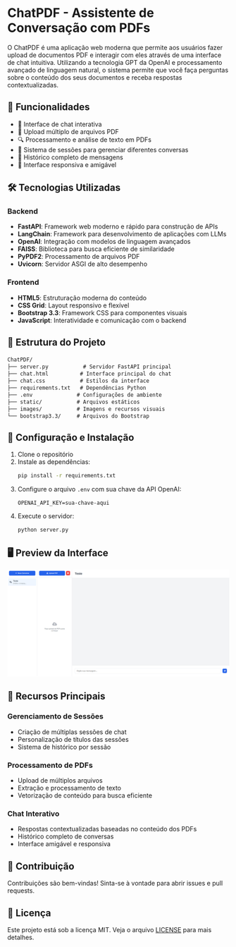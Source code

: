 # ChatPDF - Assistente de Conversação com PDFs

O ChatPDF é uma aplicação web moderna que permite aos usuários fazer upload de documentos PDF e interagir com eles através de uma interface de chat intuitiva. Utilizando a tecnologia GPT da OpenAI e processamento avançado de linguagem natural, o sistema permite que você faça perguntas sobre o conteúdo dos seus documentos e receba respostas contextualizadas.

## 🚀 Funcionalidades

- 💬 Interface de chat interativa
- 📁 Upload múltiplo de arquivos PDF
- 🔍 Processamento e análise de texto em PDFs
- 💾 Sistema de sessões para gerenciar diferentes conversas
- 🔄 Histórico completo de mensagens
- 📱 Interface responsiva e amigável

## 🛠️ Tecnologias Utilizadas

### Backend
- **FastAPI**: Framework web moderno e rápido para construção de APIs
- **LangChain**: Framework para desenvolvimento de aplicações com LLMs
- **OpenAI**: Integração com modelos de linguagem avançados
- **FAISS**: Biblioteca para busca eficiente de similaridade
- **PyPDF2**: Processamento de arquivos PDF
- **Uvicorn**: Servidor ASGI de alto desempenho

### Frontend
- **HTML5**: Estruturação moderna do conteúdo
- **CSS Grid**: Layout responsivo e flexível
- **Bootstrap 3.3**: Framework CSS para componentes visuais
- **JavaScript**: Interatividade e comunicação com o backend

## 📁 Estrutura do Projeto

```
ChatPDF/
├── server.py           # Servidor FastAPI principal
├── chat.html          # Interface principal do chat
├── chat.css           # Estilos da interface
├── requirements.txt   # Dependências Python
├── .env              # Configurações de ambiente
├── static/           # Arquivos estáticos
├── images/           # Imagens e recursos visuais
└── bootstrap3.3/     # Arquivos do Bootstrap
```

## 🔧 Configuração e Instalação

1. Clone o repositório
2. Instale as dependências:
   ```bash
   pip install -r requirements.txt
   ```
3. Configure o arquivo `.env` com sua chave da API OpenAI:
   ```
   OPENAI_API_KEY=sua-chave-aqui
   ```
4. Execute o servidor:
   ```bash
   python server.py
   ```

## 🖥️ Preview da Interface

![Preview da tela do chat](images/tela.png)

## 🔑 Recursos Principais

### Gerenciamento de Sessões
- Criação de múltiplas sessões de chat
- Personalização de títulos das sessões
- Sistema de histórico por sessão

### Processamento de PDFs
- Upload de múltiplos arquivos
- Extração e processamento de texto
- Vetorização de conteúdo para busca eficiente

### Chat Interativo
- Respostas contextualizadas baseadas no conteúdo dos PDFs
- Histórico completo de conversas
- Interface amigável e responsiva

## 🤝 Contribuição

Contribuições são bem-vindas! Sinta-se à vontade para abrir issues e pull requests.

## 📄 Licença

Este projeto está sob a licença MIT. Veja o arquivo [LICENSE](LICENSE) para mais detalhes.
